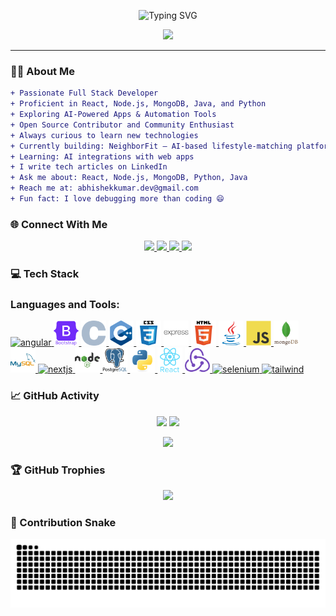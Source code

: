 <!-- Typing Animation Header -->
<p align="center">
  <img src="https://readme-typing-svg.demolab.com?font=Fira+Code&weight=500&size=26&pause=1000&color=F75C7E&center=true&vCenter=true&multiline=true&width=600&height=100&lines=Hi+%F0%9F%91%8B%2C+I'm+Abhishek+Kumar;Full-Stack+Developer+%7C+Tech+Explorer;Open+Source+Contributor+%7C+Lifelong+Learner" alt="Typing SVG" />
</p>

<!-- Hero GIF -->
<div align="center">
  <img src="https://user-images.githubusercontent.com/74038190/212748842-9fcbad5b-6173-4175-8a61-521f3dbb7514.gif" width="300" />
</div>

---

### 🙋‍♂️ About Me
```diff
+ Passionate Full Stack Developer
+ Proficient in React, Node.js, MongoDB, Java, and Python
+ Exploring AI-Powered Apps & Automation Tools
+ Open Source Contributor and Community Enthusiast
+ Always curious to learn new technologies
+ Currently building: NeighborFit – AI-based lifestyle-matching platform
+ Learning: AI integrations with web apps
+ I write tech articles on LinkedIn
+ Ask me about: React, Node.js, MongoDB, Python, Java
+ Reach me at: abhishekkumar.dev@gmail.com
+ Fun fact: I love debugging more than coding 😄

```

### 🌐 Connect With Me
<p align="center"> <a href="https://www.linkedin.com/in/abhishek-kumar-dev/" target="_blank"> <img src="https://img.shields.io/badge/LinkedIn-blue?style=for-the-badge&logo=linkedin&logoColor=white" /> </a> <a href="mailto:abhishekkumar.dev@gmail.com"> <img src="https://img.shields.io/badge/Gmail-red?style=for-the-badge&logo=gmail&logoColor=white" /> </a> <a href="https://github.com/Di-Abhi"> <img src="https://img.shields.io/badge/GitHub-181717?style=for-the-badge&logo=github&logoColor=white" /> </a> <a href="https://your-portfolio-link.com"> <img src="https://img.shields.io/badge/Portfolio-000?style=for-the-badge&logo=vercel&logoColor=white" /> </a> </p>


### 💻 Tech Stack
<h3 align="left">Languages and Tools:</h3>
<p align="left"> <a href="https://angular.io" target="_blank" rel="noreferrer"> <img src="https://angular.io/assets/images/logos/angular/angular.svg" alt="angular" width="40" height="40"/> </a> <a href="https://getbootstrap.com" target="_blank" rel="noreferrer"> <img src="https://raw.githubusercontent.com/devicons/devicon/master/icons/bootstrap/bootstrap-plain-wordmark.svg" alt="bootstrap" width="40" height="40"/> </a> <a href="https://www.cprogramming.com/" target="_blank" rel="noreferrer"> <img src="https://raw.githubusercontent.com/devicons/devicon/master/icons/c/c-original.svg" alt="c" width="40" height="40"/> </a> <a href="https://www.w3schools.com/cpp/" target="_blank" rel="noreferrer"> <img src="https://raw.githubusercontent.com/devicons/devicon/master/icons/cplusplus/cplusplus-original.svg" alt="cplusplus" width="40" height="40"/> </a> <a href="https://www.w3schools.com/css/" target="_blank" rel="noreferrer"> <img src="https://raw.githubusercontent.com/devicons/devicon/master/icons/css3/css3-original-wordmark.svg" alt="css3" width="40" height="40"/> </a> <a href="https://expressjs.com" target="_blank" rel="noreferrer"> <img src="https://raw.githubusercontent.com/devicons/devicon/master/icons/express/express-original-wordmark.svg" alt="express" width="40" height="40"/> </a> <a href="https://www.w3.org/html/" target="_blank" rel="noreferrer"> <img src="https://raw.githubusercontent.com/devicons/devicon/master/icons/html5/html5-original-wordmark.svg" alt="html5" width="40" height="40"/> </a> <a href="https://www.java.com" target="_blank" rel="noreferrer"> <img src="https://raw.githubusercontent.com/devicons/devicon/master/icons/java/java-original.svg" alt="java" width="40" height="40"/> </a> <a href="https://developer.mozilla.org/en-US/docs/Web/JavaScript" target="_blank" rel="noreferrer"> <img src="https://raw.githubusercontent.com/devicons/devicon/master/icons/javascript/javascript-original.svg" alt="javascript" width="40" height="40"/> </a> <a href="https://www.mongodb.com/" target="_blank" rel="noreferrer"> <img src="https://raw.githubusercontent.com/devicons/devicon/master/icons/mongodb/mongodb-original-wordmark.svg" alt="mongodb" width="40" height="40"/> </a> <a href="https://www.mysql.com/" target="_blank" rel="noreferrer"> <img src="https://raw.githubusercontent.com/devicons/devicon/master/icons/mysql/mysql-original-wordmark.svg" alt="mysql" width="40" height="40"/> </a> <a href="https://nextjs.org/" target="_blank" rel="noreferrer"> <img src="https://cdn.worldvectorlogo.com/logos/nextjs-2.svg" alt="nextjs" width="40" height="40"/> </a> <a href="https://nodejs.org" target="_blank" rel="noreferrer"> <img src="https://raw.githubusercontent.com/devicons/devicon/master/icons/nodejs/nodejs-original-wordmark.svg" alt="nodejs" width="40" height="40"/> </a> <a href="https://www.postgresql.org" target="_blank" rel="noreferrer"> <img src="https://raw.githubusercontent.com/devicons/devicon/master/icons/postgresql/postgresql-original-wordmark.svg" alt="postgresql" width="40" height="40"/> </a> <a href="https://www.python.org" target="_blank" rel="noreferrer"> <img src="https://raw.githubusercontent.com/devicons/devicon/master/icons/python/python-original.svg" alt="python" width="40" height="40"/> </a> <a href="https://reactjs.org/" target="_blank" rel="noreferrer"> <img src="https://raw.githubusercontent.com/devicons/devicon/master/icons/react/react-original-wordmark.svg" alt="react" width="40" height="40"/> </a> <a href="https://redux.js.org" target="_blank" rel="noreferrer"> <img src="https://raw.githubusercontent.com/devicons/devicon/master/icons/redux/redux-original.svg" alt="redux" width="40" height="40"/> </a> <a href="https://www.selenium.dev" target="_blank" rel="noreferrer"> <img src="https://raw.githubusercontent.com/detain/svg-logos/780f25886640cef088af994181646db2f6b1a3f8/svg/selenium-logo.svg" alt="selenium" width="40" height="40"/> </a> <a href="https://tailwindcss.com/" target="_blank" rel="noreferrer"> <img src="https://www.vectorlogo.zone/logos/tailwindcss/tailwindcss-icon.svg" alt="tailwind" width="40" height="40"/> </a> </p>


### 📈 GitHub Activity
<p align="center"> <img src="https://github-readme-stats.vercel.app/api?username=Di-Abhi&show_icons=true&theme=radical&count_private=true" height="150" /> <img src="https://github-readme-stats.vercel.app/api/top-langs/?username=Di-Abhi&layout=compact&theme=radical" height="150" /> </p> <p align="center"> <img src="https://github-readme-streak-stats.herokuapp.com?user=Di-Abhi&theme=radical" height="150"/> </p>


### 🏆 GitHub Trophies
<p align="center"> <img src="https://github-profile-trophy.vercel.app/?username=Di-Abhi&theme=radical&no-bg=true&no-frame=true" /> </p>

### 🐍 Contribution Snake

<p align="center">
  <img src="https://raw.githubusercontent.com/Di-Abhi/Di-Abhi/output/snake.svg" alt="snake gif" />
</p>
